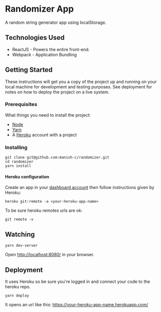 # Randomizer App

A random string generator app using localStorage.


## Technologies Used
* ReactJS - Powers the entire front-end.
* Webpack - Application Bundling


## Getting Started

These instructions will get you a copy of the project up and running on your local machine for development and testing purposes. 
See deployment for notes on how to deploy the project on a live system.

### Prerequisites

What things you need to install the project:
- [Node](https://nodejs.org/en/)
- [Yarn](https://yarnpkg.com/)
- A [Heroku](https://www.heroku.com/) account with a project


### Installing

```
git clone git@github.com:manish-c/randomizer.git
cd randomizer
yarn install
```


#### Heroku configuration
Create an app in your [dashboard account](https://dashboard.heroku.com/) then follow instructions given by Heroku: 

```
heroku git:remote -a <your-heroku-app-name>
```

To be sure heroku remotes urls are ok:
```
git remote -v 
```


## Watching

```
yarn dev-server
```
Open [http://localhost:8080/](http://localhost:8080/) in your browser.


## Deployment

It uses Heroku so be sure you're logged in and connect your code to the heroku repo.

```
yarn deploy
```

It opens an url like this: https://your-heroku-app-name.herokuapp.com/

